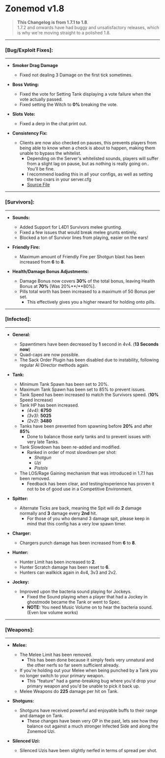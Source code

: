 # **Zonemod v1.8**
> **This Changelog is from 1.7.1 to 1.8**.  
> 1.7.2 and onwards have had buggy and unsatisfactory releases, which is why we're moving straight to a polished 1.8.

---

### **[Bug/Exploit Fixes]:**

---

* **Smoker Drag Damage**
  * Fixed not dealing 3 Damage on the first tick sometimes.

* **Boss Voting:**
  * Fixed the vote for Setting Tank displaying a vote failure when the vote actually passed.
  * Fixed setting the Witch to **0%** breaking the vote.

* **Slots Vote:**
  * Fixed a derp in the chat print out.
  
* **Consistency Fix:**
  * Clients are now also checked on pauses, this prevents players from being able to know when a check is about to happen, making them unable to bypass the whitelist.
	* Depending on the Server's whitelisted sounds, players will suffer from a slight lag on pause, but as nothing is really going on.. You'll be fine.
    * I recommend loading this in all your configs, as well as setting the two cvars in your server.cfg
	* [Source File](http://codepad.org/XdWvjts9)
  
---

### **[Survivors]:**

---

* **Sounds:**
  * Added Support for L4D1 Survivors melee grunting.
  * Fixed a few issues that would break melee grunts entirely.
  * Blocked a ton of Survivor lines from playing, easier on the ears!
  
* **Friendly Fire:**
  * Maximum amount of Friendly Fire per Shotgun blast has been increased from **6** to **8**.

* **Health/Damage Bonus Adjustments:**
  * Damage Bonus now covers **30%** of the total bonus, leaving Health Bonus at **70%** [Was 20%**/**80%].
  * Pills total worth has been increased to a maximum of 50 Bonus per set.
    * This effectively gives you a higher reward for holding onto pills.

---

### **[Infected]:**

---

* **General:**
  * Spawntimers have been decreased by **1** second in 4v4. (**13 Seconds now**)
  * Quad-caps are now possible.
  * The Sack Order Plugin has been disabled due to instability, following regular AI Director methods again.

* **Tank:**
  * Minimum Tank Spawn has been set to 20%. 
  * Maximum Tank Spawn has been set to 85% to prevent issues.
  * Tank Speed has been increased to match the Survivors speed. (**10%** Speed Increase)
  * Tank HP has been increased.
    * *(4v4)*: **6750**
    * *(3v3)*: **5025**
    * *(2v2)*: **3480**
  * Tanks have been prevented from spawning before **20%** and after **85%**
    * Done to balance those early tanks and to prevent issues with very late Tanks.
  * Tank Slowdown has been re-added and modified.
    * Ranked in order of most slowdown per shot:
      * *Shotgun*
      * *Uzi*
      * *Pistols*
  * The LOS/Rage Gaining mechanism that was introduced in 1.7.1 has been removed.
    * Feedback has been clear, and testing/experience has proven it not to be of good use in a Competitive Environment.

* **Spitter:**
  * Alternate Ticks are back, meaning the Spit will do **2** damage normally and **3** damage every **2nd** hit.
    * For those of you who demand 3 damage spit, please keep in mind that this config has a very low spawn timer.

* **Charger:**
  * Chargers punch damage has been increased from **6** to **8**.
 
* **Hunter:**
  * Hunter Limit has been increased to **2**. 
  * Hunter Scratch damage has been reset to **6**. 
  * Hunters can wallkick again in 4v4, 3v3 and 2v2.

* **Jockey:**
  * Improved upon the bacteria sound playing for Jockeys.
    * Fixed the Sound playing when a player that had a Jockey in ghostmode became the Tank or went to Spec.
    * **NOTE:** You need Music Volume on to hear the bacteria sound. (Even low volume works)

---

### **[Weapons]:**

---

* **Melee:**
  * The Melee Limit has been removed.
    * This has been done because it simply feels very unnatural and the other nerfs so far seem sufficient already.
  * If you're holding out your Melee when being punched by a Tank you no longer switch to your primary weapon.
    * This "feature" had a game-breaking bug where you'd drop your primary weapon and you'd be unable to pick it back up.
  * Melee Weapons do **225** damage per hit on Tank.

* **Shotguns:**
  * Shotguns have received powerful and enjoyable buffs to their range and damage on Tank.
    * These changes have been very OP in the past, lets see how they balance out against a much stronger Infected Side and along the Zonemod Uzi.
	
* **Silenced Uzi:**
  * Silenced Uzis have been slightly nerfed in terms of spread per shot.